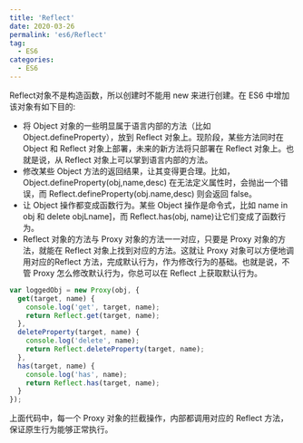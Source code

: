 ```yaml
---
title: 'Reflect'
date: 2020-03-26
permalink: 'es6/Reflect'
tag:
  - ES6
categories:
  - ES6
---
```


Reflect对象不是构造函数，所以创建时不能用 new 来进行创建。在 ES6 中增加该对象有如下目的:

- 将 Object 对象的一些明显属于语言内部的方法（比如 Object.defineProperty），放到 Reflect 对象上。现阶段，某些方法同时在 Object 和 Reflect 对象上部署，未来的新方法将只部署在 Reflect 对象上。也就是说，从 Reflect 对象上可以掌到语言内部的方法。
- 修改某些 Object 方法的返回结果，让其变得更合理。比如，Object.defineProperty(obj,name,desc) 在无法定义属性时，会抛出一个错误，而 Reflect.defineProperty(obj.name,desc) 则会返回 false。
- 让 Object 操作都变成函数行为。某些 Object 操作是命令式，比如 name in obj 和 delete objLname]，而 Reflect.has(obj, name)让它们变成了函数行为。
- Reflect 对象的方法与 Proxy 对象的方法一一对应，只要是 Proxy 对象的方法，就能在 Reflect 对象上找到对应的方法。这就让 Proxy 对象可以方便地调用对应的Reflect 方法，完成默认行为，作为修改行为的基础。也就是说，不管 Proxy 怎么修改默认行为，你总可以在 Reflect 上获取默认行为。

```js
var loggedObj = new Proxy(obj, {
  get(target, name) {
    console.log('get', target, name);
    return Reflect.get(target, name);
  },
  deleteProperty(target, name) {
    console.log('delete', name);
    return Reflect.deleteProperty(target, name);
  },
  has(target, name) {
    console.log('has', name);
    return Reflect.has(target, name);
  }
});
```

上面代码中，每一个 Proxy 对象的拦截操作，内部都调用对应的 Reflect 方法，保证原生行为能够正常执行。
